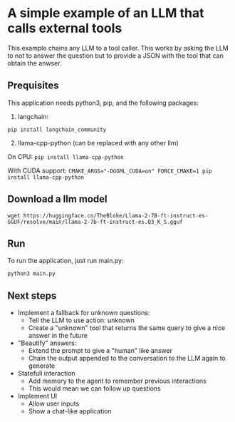 # A simple example of an LLM that calls external tools

This example chains any LLM to a tool caller. This works by asking the LLM to
not to answer the question but to provide a JSON with the tool that can obtain
the anwser.

## Prequisites

This application needs python3, pip, and the following packages:

1. langchain:

`pip install langchain_community`

2. llama-cpp-python (can be replaced with any other llm)

On CPU:
`pip install llama-cpp-python`

With CUDA support:
`CMAKE_ARGS="-DGGML_CUDA=on" FORCE_CMAKE=1 pip install llama-cpp-python`

## Download a llm model

`wget https://huggingface.co/TheBloke/Llama-2-7B-ft-instruct-es-GGUF/resolve/main/llama-2-7b-ft-instruct-es.Q3_K_S.gguf`

## Run

To run the application, just run main.py:

`python3 main.py`

## Next steps

 * Implement a fallback for unknown questions:
    * Tell the LLM to use action: unknown
    * Create a "unknown" tool that returns the same query to give a nice answer in the future
 * "Beautify" answers:
    * Extend the prompt to give a "human" like answer
    * Chain the output appended to the conversation to the LLM again to generate
 * Statefull interaction
    * Add memory to the agent to remember previous interactions
    * This would mean we can follow up questions
 * Implement UI
    * Allow user inputs
    * Show a chat-like application
